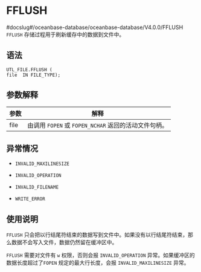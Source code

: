 FFLUSH 
===========================
#docslug#/oceanbase-database/oceanbase-database/V4.0.0/FFLUSH
`FFLUSH` 存储过程用于刷新缓存中的数据到文件中。

语法 
-----------------------

```unknow
UTL_FILE.FFLUSH (
file  IN FILE_TYPE);
```



参数解释 
-------------------------



|  参数  |                   解释                   |
|------|----------------------------------------|
| file | 由调用 `FOPEN` 或 `FOPEN_NCHAR` 返回的活动文件句柄。 |



异常情况 
-------------------------

* `INVALID_MAXILINESIZE`

  

* `INVALID_OPERATION`

  

* `INVALID_FILENAME`

  

* `WRITE_ERROR`

  




使用说明 
-------------------------

`FFLUSH` 只会把以行结尾符结束的数据写到文件中。如果没有以行结尾符结束，那么数据不会写入文件，数据仍然留在缓冲区中。

`FFLUSH` 需要对文件有 `w` 权限，否则会报 `INVALID_OPERATION` 异常。如果缓冲区的数据长度超过了`FOPEN` 规定的最大行长度，会报 `INVALID_MAXILINESIZE` 异常。
